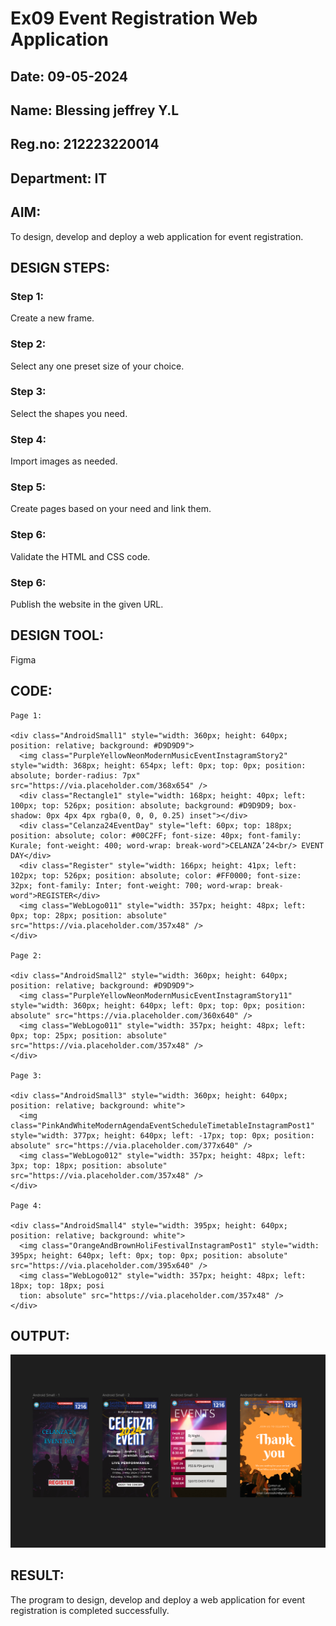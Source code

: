 # Ex09 Event Registration Web Application
## Date: 09-05-2024
## Name: Blessing jeffrey Y.L
## Reg.no: 212223220014
## Department: IT

## AIM:
To design, develop and deploy a web application for event registration.

## DESIGN STEPS:

### Step 1:
Create a new frame.

### Step 2:
Select any one preset size of your choice.

### Step 3:
Select the shapes you need.

### Step 4:
Import images as needed.

### Step 5:
Create pages based on your need and link them.

### Step 6:

Validate the HTML and CSS code.

### Step 6:

Publish the website in the given URL.

## DESIGN TOOL:
Figma

## CODE:
```
Page 1:

<div class="AndroidSmall1" style="width: 360px; height: 640px; position: relative; background: #D9D9D9">
  <img class="PurpleYellowNeonModernMusicEventInstagramStory2" style="width: 368px; height: 654px; left: 0px; top: 0px; position: absolute; border-radius: 7px" src="https://via.placeholder.com/368x654" />
  <div class="Rectangle1" style="width: 168px; height: 40px; left: 100px; top: 526px; position: absolute; background: #D9D9D9; box-shadow: 0px 4px 4px rgba(0, 0, 0, 0.25) inset"></div>
  <div class="Celanza24EventDay" style="left: 60px; top: 188px; position: absolute; color: #00C2FF; font-size: 40px; font-family: Kurale; font-weight: 400; word-wrap: break-word">CELANZA’24<br/> EVENT DAY</div>
  <div class="Register" style="width: 166px; height: 41px; left: 102px; top: 526px; position: absolute; color: #FF0000; font-size: 32px; font-family: Inter; font-weight: 700; word-wrap: break-word">REGISTER</div>
  <img class="WebLogo011" style="width: 357px; height: 48px; left: 0px; top: 28px; position: absolute" src="https://via.placeholder.com/357x48" />
</div>

Page 2:

<div class="AndroidSmall2" style="width: 360px; height: 640px; position: relative; background: #D9D9D9">
  <img class="PurpleYellowNeonModernMusicEventInstagramStory11" style="width: 360px; height: 640px; left: 0px; top: 0px; position: absolute" src="https://via.placeholder.com/360x640" />
  <img class="WebLogo011" style="width: 357px; height: 48px; left: 0px; top: 25px; position: absolute" src="https://via.placeholder.com/357x48" />
</div>

Page 3:

<div class="AndroidSmall3" style="width: 360px; height: 640px; position: relative; background: white">
  <img class="PinkAndWhiteModernAgendaEventScheduleTimetableInstagramPost1" style="width: 377px; height: 640px; left: -17px; top: 0px; position: absolute" src="https://via.placeholder.com/377x640" />
  <img class="WebLogo012" style="width: 357px; height: 48px; left: 3px; top: 18px; position: absolute" src="https://via.placeholder.com/357x48" />
</div>

Page 4:

<div class="AndroidSmall4" style="width: 395px; height: 640px; position: relative; background: white">
  <img class="OrangeAndBrownHoliFestivalInstagramPost1" style="width: 395px; height: 640px; left: 0px; top: 0px; position: absolute" src="https://via.placeholder.com/395x640" />
  <img class="WebLogo012" style="width: 357px; height: 48px; left: 18px; top: 18px; posi
  tion: absolute" src="https://via.placeholder.com/357x48" />
</div>

```

## OUTPUT:

![Alt text](<Screenshot 2024-05-09 010337.png>)

## RESULT:
The program to design, develop and deploy a web application for event registration is completed successfully.

